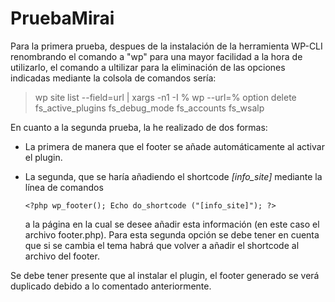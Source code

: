 # PruebaMirai

Para la primera prueba, despues de la instalación de la herramienta WP-CLI renombrando el comando a "wp" para una mayor facilidad a la hora de utilizarlo, el comando a ultilizar para la eliminación de las opciones indicadas mediante la colsola de comandos sería:

> wp site list --field=url | xargs -n1 -I % wp --url=% option delete fs_active_plugins fs_debug_mode fs_accounts fs_wsalp

En cuanto a la segunda prueba, la he realizado de dos formas:
- La primera de manera que el footer se añade automáticamente al activar el plugin.
- La segunda, que se haría añadiendo el shortcode *[info_site]* mediante la línea de comandos
    
    `<?php wp_footer(); Echo do_shortcode ("[info_site]"); ?>`
    
    a la página en la cual se desee añadir esta información (en este caso el archivo footer.php). Para esta segunda opción se debe tener en cuenta que si se cambia el tema habrá que volver a añadir el shortcode al archivo del footer.

Se debe tener presente que al instalar el plugin, el footer generado se verá duplicado debido a lo comentado anteriormente.
